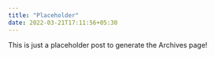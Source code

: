 ```yaml
---
title: "Placeholder"
date: 2022-03-21T17:11:56+05:30
---
```


This is just a placeholder post to generate the Archives page!
